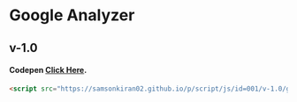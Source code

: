 # Google Analyzer
## v-1.0

#### Codepen [Click Here](https://codepen.io/Samson-kiran-02/pen/PoKLVVP).

```Html
<script src="https://samsonkiran02.github.io/p/script/js/id=001/v-1.0/google_analyzer.js"></script>
```
